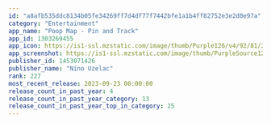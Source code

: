 ```yaml
---
id: "a8afb535ddc8134b05fe34269ff7d4df77f7442bfe1a1b4ff82752e3e2d0e97a"
category: "Entertainment"
app_name: "Poop Map - Pin and Track"
app_id: 1303269455
app_icon: https://is1-ssl.mzstatic.com/image/thumb/Purple126/v4/92/81/20/9281204d-c07a-4cdc-0e7a-e43b8af80a92/AppIcon-0-0-1x_U007emarketing-0-7-0-85-220.png/1024x1024bb.png
app_screenshot: https://is1-ssl.mzstatic.com/image/thumb/PurpleSource124/v4/6e/f4/c9/6ef4c966-dd5d-6736-f91d-60b469b4bb14/b825e6da-0c87-432a-b789-4b4d8670266f_Simulator_Screen_Shot_-_iPhone_12_Pro_Max_-_2020-12-10_at_17.28.55.png/1284x2778bb.png
publisher_id: 1453071426
publisher_name: "Nino Uzelac"
rank: 227
most_recent_release: 2023-09-23 00:00:00
release_count_in_past_year: 4
release_count_in_past_year_category: 13
release_count_in_past_year_top_in_category: 25
---
```

